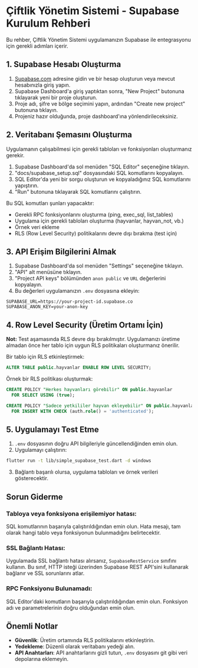 # Çiftlik Yönetim Sistemi - Supabase Kurulum Rehberi

Bu rehber, Çiftlik Yönetim Sistemi uygulamanızın Supabase ile entegrasyonu için gerekli adımları içerir.

## 1. Supabase Hesabı Oluşturma

1. [Supabase.com](https://supabase.com/) adresine gidin ve bir hesap oluşturun veya mevcut hesabınızla giriş yapın.
2. Supabase Dashboard'a giriş yaptıktan sonra, "New Project" butonuna tıklayarak yeni bir proje oluşturun.
3. Proje adı, şifre ve bölge seçimini yapın, ardından "Create new project" butonuna tıklayın.
4. Projeniz hazır olduğunda, proje dashboard'ına yönlendirileceksiniz.

## 2. Veritabanı Şemasını Oluşturma

Uygulamanın çalışabilmesi için gerekli tabloları ve fonksiyonları oluşturmanız gerekir.

1. Supabase Dashboard'da sol menüden "SQL Editor" seçeneğine tıklayın.
2. "docs/supabase_setup.sql" dosyasındaki SQL komutlarını kopyalayın.
3. SQL Editor'da yeni bir sorgu oluşturun ve kopyaladığınız SQL komutlarını yapıştırın.
4. "Run" butonuna tıklayarak SQL komutlarını çalıştırın.

Bu SQL komutları şunları yapacaktır:
- Gerekli RPC fonksiyonlarını oluşturma (ping, exec_sql, list_tables)
- Uygulama için gerekli tabloları oluşturma (hayvanlar, hayvan_not, vb.)
- Örnek veri ekleme
- RLS (Row Level Security) politikalarını devre dışı bırakma (test için)

## 3. API Erişim Bilgilerini Almak

1. Supabase Dashboard'da sol menüden "Settings" seçeneğine tıklayın.
2. "API" alt menüsüne tıklayın.
3. "Project API keys" bölümünden `anon public` ve `URL` değerlerini kopyalayın.
4. Bu değerleri uygulamanızın `.env` dosyasına ekleyin:

```
SUPABASE_URL=https://your-project-id.supabase.co
SUPABASE_ANON_KEY=your-anon-key
```

## 4. Row Level Security (Üretim Ortamı İçin)

**Not:** Test aşamasında RLS devre dışı bırakılmıştır. Uygulamanızı üretime almadan önce her tablo için uygun RLS politikaları oluşturmanız önerilir.

Bir tablo için RLS etkinleştirmek:

```sql
ALTER TABLE public.hayvanlar ENABLE ROW LEVEL SECURITY;
```

Örnek bir RLS politikası oluşturmak:

```sql
CREATE POLICY "Herkes hayvanları görebilir" ON public.hayvanlar
  FOR SELECT USING (true);

CREATE POLICY "Sadece yetkililer hayvan ekleyebilir" ON public.hayvanlar
  FOR INSERT WITH CHECK (auth.role() = 'authenticated');
```

## 5. Uygulamayı Test Etme

1. `.env` dosyasının doğru API bilgileriyle güncellendiğinden emin olun.
2. Uygulamayı çalıştırın:

```bash
flutter run -t lib/simple_supabase_test.dart -d windows
```

3. Bağlantı başarılı olursa, uygulama tabloları ve örnek verileri gösterecektir.

## Sorun Giderme

### Tabloya veya fonksiyona erişilemiyor hatası:

SQL komutlarının başarıyla çalıştırıldığından emin olun. Hata mesajı, tam olarak hangi tablo veya fonksiyonun bulunmadığını belirtecektir.

### SSL Bağlantı Hatası:

Uygulamada SSL bağlantı hatası alırsanız, `SupabaseRestService` sınıfını kullanın. Bu sınıf, HTTP isteği üzerinden Supabase REST API'sini kullanarak bağlanır ve SSL sorunlarını atlar.

### RPC Fonksiyonu Bulunamadı:

SQL Editor'daki komutların başarıyla çalıştırıldığından emin olun. Fonksiyon adı ve parametrelerinin doğru olduğundan emin olun.

## Önemli Notlar

- **Güvenlik**: Üretim ortamında RLS politikalarını etkinleştirin.
- **Yedekleme**: Düzenli olarak veritabanı yedeği alın.
- **API Anahtarları**: API anahtarlarını gizli tutun, `.env` dosyasını git gibi veri depolarına eklemeyin. 